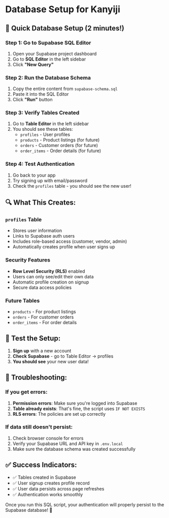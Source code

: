 # Database Setup for Kanyiji

## 🚀 Quick Database Setup (2 minutes!)

### Step 1: Go to Supabase SQL Editor

1. Open your Supabase project dashboard
2. Go to **SQL Editor** in the left sidebar
3. Click **"New Query"**

### Step 2: Run the Database Schema

1. Copy the entire content from `supabase-schema.sql`
2. Paste it into the SQL Editor
3. Click **"Run"** button

### Step 3: Verify Tables Created

1. Go to **Table Editor** in the left sidebar
2. You should see these tables:
   - `profiles` - User profiles
   - `products` - Product listings (for future)
   - `orders` - Customer orders (for future)
   - `order_items` - Order details (for future)

### Step 4: Test Authentication

1. Go back to your app
2. Try signing up with email/password
3. Check the `profiles` table - you should see the new user!

## 🔍 What This Creates:

### `profiles` Table

- Stores user information
- Links to Supabase auth users
- Includes role-based access (customer, vendor, admin)
- Automatically creates profile when user signs up

### Security Features

- **Row Level Security (RLS)** enabled
- Users can only see/edit their own data
- Automatic profile creation on signup
- Secure data access policies

### Future Tables

- `products` - For product listings
- `orders` - For customer orders
- `order_items` - For order details

## 🧪 Test the Setup:

1. **Sign up** with a new account
2. **Check Supabase** - go to Table Editor → profiles
3. **You should see** your new user data!

## 🚨 Troubleshooting:

### If you get errors:

1. **Permission errors**: Make sure you're logged into Supabase
2. **Table already exists**: That's fine, the script uses `IF NOT EXISTS`
3. **RLS errors**: The policies are set up correctly

### If data still doesn't persist:

1. Check browser console for errors
2. Verify your Supabase URL and API key in `.env.local`
3. Make sure the database schema was created successfully

## ✅ Success Indicators:

- ✅ Tables created in Supabase
- ✅ User signup creates profile record
- ✅ User data persists across page refreshes
- ✅ Authentication works smoothly

Once you run this SQL script, your authentication will properly persist to the Supabase database! 🎉
